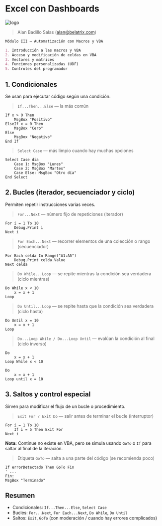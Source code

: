 # Excel con Dashboards

![logo](https://www.belatrix.com/wp-content/uploads/2023/08/belatrix-logosweb-1.png)

> Alan Badillo Salas (alan@belatrix.com)

```markdown
Módulo III – Automatización con Macros y VBA

1. Introducción a las macros y VBA
2. Acceso y modificación de celdas en VBA
3. Vectores y matrices
4. Funciones personalizadas (UDF)
5. Controles del programador
```

## 1. Condicionales

Se usan para ejecutar código según una condición.

> `If...Then...Else` — la más común

```vba
If x > 0 Then
    MsgBox "Positivo"
ElseIf x = 0 Then
    MsgBox "Cero"
Else
    MsgBox "Negativo"
End If
```

> `Select Case` — más limpio cuando hay muchas opciones

```vba
Select Case dia
    Case 1: MsgBox "Lunes"
    Case 2: MsgBox "Martes"
    Case Else: MsgBox "Otro día"
End Select
```

## 2. Bucles (iterador, secuenciador y ciclo)

Permiten repetir instrucciones varias veces.

> `For...Next` — número fijo de repeticiones (iterador)

```vba
For i = 1 To 10
    Debug.Print i
Next i
```

> `For Each...Next` — recorrer elementos de una colección o rango (secuenciador)

```vba
For Each celda In Range("A1:A5")
    Debug.Print celda.Value
Next celda
```

> `Do While...Loop` — se repite mientras la condición sea verdadera (ciclo mientras)

```vba
Do While x < 10
    x = x + 1
Loop
```

> `Do Until...Loop` — se repite hasta que la condición sea verdadera (ciclo hasta)

```vba
Do Until x = 10
    x = x + 1
Loop
```

> `Do...Loop While / Do...Loop Until` — evalúan la condición al final (ciclo inverso)

```vba
Do
    x = x + 1
Loop While x < 10
```

```vba
Do
    x = x + 1
Loop until x = 10
```

## 3. Saltos y control especial

Sirven para modificar el flujo de un bucle o procedimiento.

> `Exit For / Exit Do` — salir antes de terminar el bucle (interruptor)

```vba
For i = 1 To 10
    If i = 5 Then Exit For
Next i
```

**Nota:** Continue no existe en VBA, pero se simula usando `GoTo` o `If` para saltar al final de la iteración.

> Etiqueta `GoTo` — salta a una parte del código (se recomienda poco)

```vba
If errorDetectado Then GoTo Fin
' ...
Fin:
MsgBox "Terminado"
```

## Resumen

* Condicionales: `If...Then...Else`, `Select Case`
* Bucles: `For...Next`, `For Each...Next`, `Do While`, `Do Until`
* Saltos: `Exit`, `GoTo` (con moderación / cuando hay errores complicados)